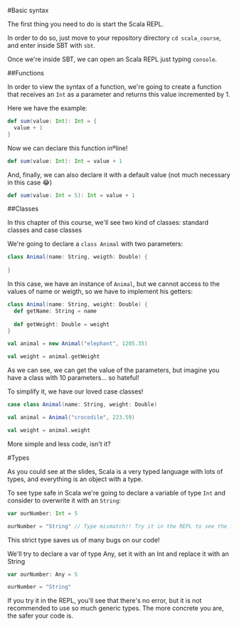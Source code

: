 #Basic syntax

The first thing you need to do is start the Scala REPL.

In order to do so, just move to your repository directory `cd scala_course`, and enter inside SBT with `sbt`. 

Once we're inside SBT, we can open an Scala REPL just typing `console`.

##Functions

In order to view the syntax of a function, we're going to create a function
that receives an `Int` as a parameter and returns this value incremented by 1.

Here we have the example:

```scala
def sum(value: Int): Int = {
  value + 1
}
```

Now we can declare this function inºline!

```scala
def sum(value: Int): Int = value + 1
```

And, finally, we can also declare it with a default value (not much necessary in this case :joy:)

```scala
def sum(value: Int = 5): Int = value + 1
```

##Classes

In this chapter of this course, we'll see two kind of classes: standard classes and case classes

We're going to declare a `class Animal` with two parameters:

```scala
class Animal(name: String, weigth: Double) {
  
}
```

In this case, we have an instance of `Animal`, but we cannot access to the values of name or weigth,
so we have to implement his getters:

```scala
class Animal(name: String, weight: Double) {
  def getName: String = name
  
  def getWeight: Double = weight
}

val animal = new Animal("elephant", 1205.35)

val weight = animal.getWeight
```
As we can see, we can get the value of the parameters, but imagine you have a class
with 10 parameters... so hateful!

To simplify it, we have our loved case classes!

```scala
case class Animal(name: String, weight: Double)

val animal = Animal("crocodile", 223.59)

val weight = animal.weight
```

More simple and less code, isn't it?

#Types

As you could see at the slides, Scala is a very typed language with lots of
types, and everything is an object with a type.

To see type safe in Scala we're going to declare a variable of type `Int`
and consider to overwrite it with an `String`:
```scala
var ourNumber: Int = 5

ourNumber = "String" // Type mismatch!! Try it in the REPL to see the full error
```

This strict type saves us of many bugs on our code!

We'll try to declare a var of type Any, set it with an Int and replace it with
an String

```scala
var ourNumber: Any = 5

ourNumber = "String"
```

If you try it in the REPL, you'll see that there's no error, but it is not recommended
to use so much generic types. The more concrete you are, the safer your code is.
